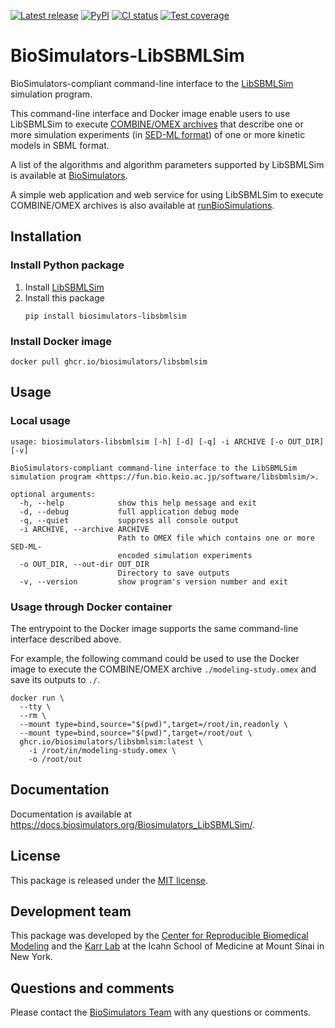 [![Latest release](https://img.shields.io/github/v/tag/biosimulators/Biosimulators_LibSBMLSim)](https://github.com/biosimulations/Biosimulators_LibSBMLSim/releases)
[![PyPI](https://img.shields.io/pypi/v/biosimulators_libsbmlsim)](https://pypi.org/project/biosimulators_libsbmlsim/)
[![CI status](https://github.com/biosimulators/Biosimulators_LibSBMLSim/workflows/Continuous%20integration/badge.svg)](https://github.com/biosimulators/Biosimulators_LibSBMLSim/actions?query=workflow%3A%22Continuous+integration%22)
[![Test coverage](https://codecov.io/gh/biosimulators/Biosimulators_LibSBMLSim/branch/dev/graph/badge.svg)](https://codecov.io/gh/biosimulators/Biosimulators_LibSBMLSim)

# BioSimulators-LibSBMLSim
BioSimulators-compliant command-line interface to the [LibSBMLSim](https://fun.bio.keio.ac.jp/software/libsbmlsim/) simulation program.

This command-line interface and Docker image enable users to use LibSBMLSim to execute [COMBINE/OMEX archives](https://combinearchive.org/) that describe one or more simulation experiments (in [SED-ML format](https://sed-ml.org)) of one or more kinetic models in SBML format.

A list of the algorithms and algorithm parameters supported by LibSBMLSim is available at [BioSimulators](https://biosimulators.org/simulators/libsbmlsim).

A simple web application and web service for using LibSBMLSim to execute COMBINE/OMEX archives is also available at [runBioSimulations](https://run.biosimulations.org).

## Installation

### Install Python package
1. Install [LibSBMLSim](https://fun.bio.keio.ac.jp/software/libsbmlsim/)
2. Install this package
   ```
   pip install biosimulators-libsbmlsim
   ```

### Install Docker image
```
docker pull ghcr.io/biosimulators/libsbmlsim
```

## Usage

### Local usage
```
usage: biosimulators-libsbmlsim [-h] [-d] [-q] -i ARCHIVE [-o OUT_DIR] [-v]

BioSimulators-compliant command-line interface to the LibSBMLSim simulation program <https://fun.bio.keio.ac.jp/software/libsbmlsim/>.

optional arguments:
  -h, --help            show this help message and exit
  -d, --debug           full application debug mode
  -q, --quiet           suppress all console output
  -i ARCHIVE, --archive ARCHIVE
                        Path to OMEX file which contains one or more SED-ML-
                        encoded simulation experiments
  -o OUT_DIR, --out-dir OUT_DIR
                        Directory to save outputs
  -v, --version         show program's version number and exit
```

### Usage through Docker container
The entrypoint to the Docker image supports the same command-line interface described above.

For example, the following command could be used to use the Docker image to execute the COMBINE/OMEX archive `./modeling-study.omex` and save its outputs to `./`.

```
docker run \
  --tty \
  --rm \
  --mount type=bind,source="$(pwd)",target=/root/in,readonly \
  --mount type=bind,source="$(pwd)",target=/root/out \
  ghcr.io/biosimulators/libsbmlsim:latest \
    -i /root/in/modeling-study.omex \
    -o /root/out
```

## Documentation
Documentation is available at https://docs.biosimulators.org/Biosimulators_LibSBMLSim/.

## License
This package is released under the [MIT license](LICENSE).

## Development team
This package was developed by the [Center for Reproducible Biomedical Modeling](http://reproduciblebiomodels.org) and the [Karr Lab](https://www.karrlab.org) at the Icahn School of Medicine at Mount Sinai in New York.

## Questions and comments
Please contact the [BioSimulators Team](mailto:info@biosimulators.org) with any questions or comments.
